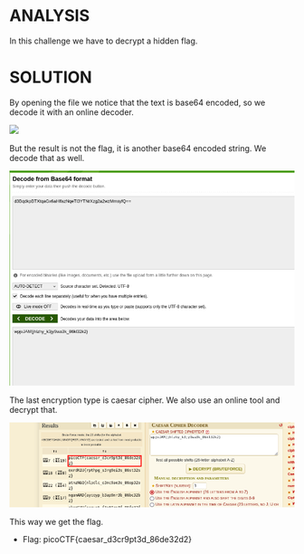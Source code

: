 # ANALYSIS
In this challenge we have to decrypt a hidden flag.  
  

# SOLUTION
By opening the file we notice that the text is base64 encoded, so we decode it with an online decoder.  
  

![](asssets/solve1.png)  
  

But the result is not the flag, it is another base64 encoded string. We decode that as well.  
  

![](assets/solve2.png)  
  

The last encryption type is caesar cipher. We also use an online tool and decrypt that.  
  


![](assets/solve3.png)  
  

This way we get the flag.  
  


* Flag: picoCTF{caesar_d3cr9pt3d_86de32d2}
